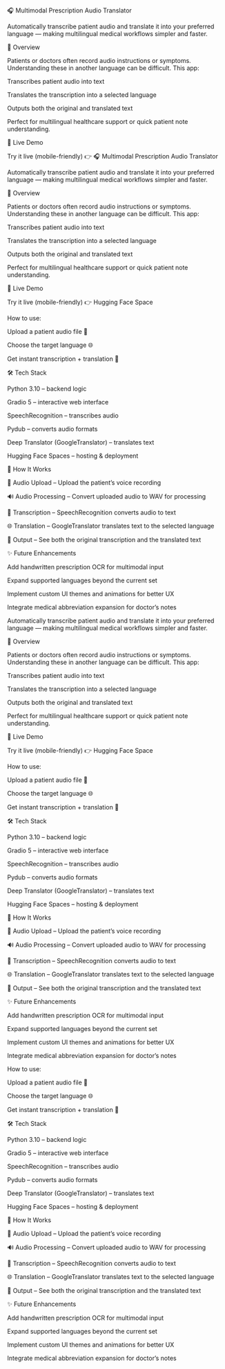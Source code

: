 
🎧 Multimodal Prescription Audio Translator

Automatically transcribe patient audio and translate it into your preferred language — making multilingual medical workflows simpler and faster.

📸 Overview

Patients or doctors often record audio instructions or symptoms. Understanding these in another language can be difficult. This app:

Transcribes patient audio into text

Translates the transcription into a selected language

Outputs both the original and translated text

Perfect for multilingual healthcare support or quick patient note understanding.

🚀 Live Demo

Try it live (mobile-friendly) 👉 🎧 Multimodal Prescription Audio Translator

Automatically transcribe patient audio and translate it into your preferred language — making multilingual medical workflows simpler and faster.

📸 Overview

Patients or doctors often record audio instructions or symptoms. Understanding these in another language can be difficult. This app:

Transcribes patient audio into text

Translates the transcription into a selected language

Outputs both the original and translated text

Perfect for multilingual healthcare support or quick patient note understanding.

🚀 Live Demo

Try it live (mobile-friendly) 👉 Hugging Face Space

How to use:

Upload a patient audio file 🎤

Choose the target language 🌐

Get instant transcription + translation 📝

🛠️ Tech Stack

Python 3.10 – backend logic

Gradio 5 – interactive web interface

SpeechRecognition – transcribes audio

Pydub – converts audio formats

Deep Translator (GoogleTranslator) – translates text

Hugging Face Spaces – hosting & deployment

🧠 How It Works

🎤 Audio Upload – Upload the patient’s voice recording

🔊 Audio Processing – Convert uploaded audio to WAV for processing

📝 Transcription – SpeechRecognition converts audio to text

🌐 Translation – GoogleTranslator translates text to the selected language

📄 Output – See both the original transcription and the translated text

✨ Future Enhancements

Add handwritten prescription OCR for multimodal input

Expand supported languages beyond the current set

Implement custom UI themes and animations for better UX

Integrate medical abbreviation expansion for doctor’s notes

Automatically transcribe patient audio and translate it into your preferred language — making multilingual medical workflows simpler and faster.

📸 Overview

Patients or doctors often record audio instructions or symptoms. Understanding these in another language can be difficult. This app:

Transcribes patient audio into text

Translates the transcription into a selected language

Outputs both the original and translated text

Perfect for multilingual healthcare support or quick patient note understanding.

🚀 Live Demo

Try it live (mobile-friendly) 👉 Hugging Face Space

How to use:

Upload a patient audio file 🎤

Choose the target language 🌐

Get instant transcription + translation 📝

🛠️ Tech Stack

Python 3.10 – backend logic

Gradio 5 – interactive web interface

SpeechRecognition – transcribes audio

Pydub – converts audio formats

Deep Translator (GoogleTranslator) – translates text

Hugging Face Spaces – hosting & deployment

🧠 How It Works

🎤 Audio Upload – Upload the patient’s voice recording

🔊 Audio Processing – Convert uploaded audio to WAV for processing

📝 Transcription – SpeechRecognition converts audio to text

🌐 Translation – GoogleTranslator translates text to the selected language

📄 Output – See both the original transcription and the translated text

✨ Future Enhancements

Add handwritten prescription OCR for multimodal input

Expand supported languages beyond the current set

Implement custom UI themes and animations for better UX

Integrate medical abbreviation expansion for doctor’s notes

How to use:

Upload a patient audio file 🎤

Choose the target language 🌐

Get instant transcription + translation 📝

🛠️ Tech Stack

Python 3.10 – backend logic

Gradio 5 – interactive web interface

SpeechRecognition – transcribes audio

Pydub – converts audio formats

Deep Translator (GoogleTranslator) – translates text

Hugging Face Spaces – hosting & deployment

🧠 How It Works

🎤 Audio Upload – Upload the patient’s voice recording

🔊 Audio Processing – Convert uploaded audio to WAV for processing

📝 Transcription – SpeechRecognition converts audio to text

🌐 Translation – GoogleTranslator translates text to the selected language

📄 Output – See both the original transcription and the translated text

✨ Future Enhancements

Add handwritten prescription OCR for multimodal input

Expand supported languages beyond the current set

Implement custom UI themes and animations for better UX

Integrate medical abbreviation expansion for doctor’s notes
